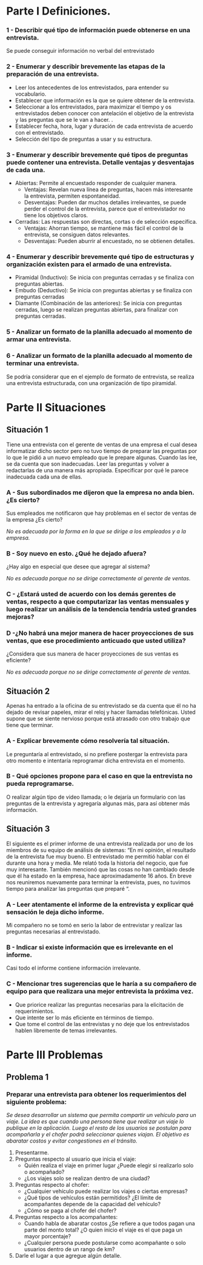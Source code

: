 # Parte I Definiciones.

### 1 - Describir qué tipo de información puede obtenerse en una entrevista.

Se puede conseguir información no verbal del entrevistado

### 2 - Enumerar y describir brevemente las etapas de la preparación de una entrevista.
* Leer los antecedentes de los entrevistados, para entender su vocabulario.
* Establecer que información es la que se quiere obtener de la entrevista.
* Seleccionar a los entrevistados, para maximizar el tiempo y os entrevistados deben conocer con antelación el objetivo de la entrevista y las preguntas que se le van a hacer. .
* Establecer fecha, hora, lugar y duración de cada entrevista de acuerdo con el entrevistado. 
* Selección del tipo de preguntas a usar y su estructura.

### 3 - Enumerar y describir brevemente qué tipos de preguntas puede contener una entrevista. Detalle ventajas y desventajas de cada una.
* Abiertas: Permite al encuestado responder de cualquier manera.
  * Ventajas: Revelan nueva línea de preguntas, hacen más interesante la entrevista, permiten espontaneidad. 
  * Desventajas: Pueden dar muchos detalles irrelevantes, se puede perder el control de la entrevista, parece que el entrevistador no tiene los objetivos claros.
* Cerradas: Las respuestas son directas, cortas o de selección específica.
  * Ventajas: Ahorran tiempo, se mantiene más fácil el control de la entrevista, se consiguen datos relevantes. 
  * Desventajas: Pueden aburrir al encuestado, no se obtienen detalles. 

### 4 - Enumerar y describir brevemente qué tipo de estructuras y organización existen para el armado de una entrevista.
* Piramidal (Inductivo): Se inicia con preguntas cerradas y se finaliza con preguntas abiertas.
* Embudo (Deductivo): Se inicia con preguntas abiertas y se finaliza con preguntas cerradas
* Diamante (Combinación de las anteriores): Se inicia con preguntas cerradas, luego se realizan preguntas abiertas, para finalizar con preguntas cerradas.

### 5 - Analizar un formato de la planilla adecuado al momento de armar una entrevista.
### 6 - Analizar un formato de la planilla adecuado al momento de terminar una entrevista.

Se podría considerar que en el ejemplo de formato de entrevista, se realiza una entrevista estructurada, con una organización de tipo piramidal.

# Parte II Situaciones

## Situación 1

Tiene una entrevista con el gerente de ventas de una empresa el cual desea informatizar dicho sector pero no tuvo tiempo de preparar las preguntas por lo que le pidió a un nuevo empleado que le prepare algunas. Cuando las lee, se da cuenta que son inadecuadas. Leer las preguntas y volver a redactarlas de una manera más apropiada. Especificar por qué le parece inadecuada cada una de ellas.

### A - Sus subordinados me dijeron que la empresa no anda bien. ¿Es cierto?

Sus empleados me notificaron que hay problemas en el sector de ventas de la empresa ¿Es cierto?

_No es adecuada por la forma en la que se dirige a los empleados y a la empresa._

### B - Soy nuevo en esto. ¿Qué he dejado afuera?

¿Hay algo en especial que desee que agregar al sistema?

_No es adecuada porque no se dirige correctamente al gerente de ventas._

### C - ¿Estará usted de acuerdo con los demás gerentes de ventas, respecto a que computarizar las ventas mensuales y luego realizar un análisis de la tendencia tendría usted grandes mejoras?

### D -¿No habrá una mejor manera de hacer proyecciones de sus ventas, que ese procedimiento anticuado que usted utiliza?

¿Considera que sus manera de hacer proyecciones de sus ventas es eficiente?

_No es adecuada porque no se dirige correctamente al gerente de ventas._

## Situación 2

Apenas ha entrado a la oficina de su entrevistado se da cuenta que él no ha dejado de revisar papeles, mirar el reloj y hacer llamadas telefónicas. Usted supone que se siente nervioso porque está atrasado con otro trabajo que tiene que terminar.

### A - Explicar brevemente cómo resolvería tal situación.

Le preguntaría al entrevistado, si no prefiere postergar la entrevista para otro momento e intentaría reprogramar dicha entrevista en el momento.

### B - Qué opciones propone para el caso en que la entrevista no pueda reprogramarse.

O realizar algún tipo de video llamada; o le dejaría un formulario con las preguntas de la entrevista y agregaría algunas más, para así obtener más información.

## Situación 3

El siguiente es el primer informe de una entrevista realizada por uno de los miembros de su equipo de análisis de sistemas: “En mi opinión, el resultado de la entrevista fue muy bueno. El entrevistado me permitió hablar con él durante una hora y media. Me relató toda la historia del negocio, que fue muy interesante. También mencionó que las cosas no han cambiado desde que él ha estado en la empresa, hace aproximadamente 16 años. En breve nos reuniremos nuevamente para terminar la entrevista, pues, no tuvimos tiempo para analizar las preguntas que preparé “.

### A - Leer atentamente el informe de la entrevista y explicar qué sensación le deja dicho informe.

Mi compañero no se tomó en serio la labor de entrevistar y realizar las preguntas necesarias al entrevistado.

### B - Indicar si existe información que es irrelevante en el informe.

Casi todo el informe contiene información irrelevante.

### C - Mencionar tres sugerencias que le haría a su compañero de equipo para que realizara una mejor entrevista la próxima vez.
* Que priorice realizar las preguntas necesarias para la elicitación de requerimientos.
* Que intente ser lo más eficiente en términos de tiempo.
* Que tome el control de las entrevistas y no deje que los entrevistados hablen libremente de temas irrelevantes.

# Parte III Problemas

## Problema 1

### Preparar una entrevista para obtener los requerimientos del siguiente problema:

_Se desea desarrollar un sistema que permita compartir un vehículo para un viaje. La idea es que cuando una persona tiene que realizar un viaje lo publique en la aplicación. Luego el resto de los usuarios se postulan para acompañarla y el chofer podrá seleccionar quienes viajan. El objetivo es abaratar costos y evitar congestiones en el tránsito._

1. Presentarme.
2. Preguntas respecto al usuario que inicia el viaje: 
   - Quién realiza el viaje en primer lugar ¿Puede elegir si realizarlo solo o acompañado?
   - ¿Los viajes solo se realizan dentro de una ciudad?
3. Preguntas respecto al chofer:
   - ¿Cualquier vehículo puede realizar los viajes o ciertas empresas?
   - ¿Qué tipos de vehículos están permitidos? ¿El límite de acompañantes depende de la capacidad del vehículo?
   - ¿Cómo se paga al chofer del chofer?
4. Preguntas respecto a los acompañantes:
   - Cuando habla de abaratar costos ¿Se refiere a que todos pagan una parte del monto total? ¿O quien inicio el viaje es el que paga un mayor porcentaje?
   - ¿Cualquier persona puede postularse como acompañante o solo usuarios dentro de un rango de km?
5. Darle el lugar a que agregue algún detalle.
